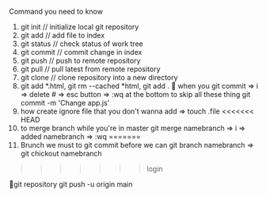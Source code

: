 Command you need to know
1. git init // initialize local git repository
2. git add <file> // add file to index
3. git status // check status of work tree
4. git commit // commit change in index
5. git push // push to remote repository
6. git pull // pull latest from remote repository
7. git clone // clone repository into a new directory
8. git add *.html, git rm --cached *html, git add .
🌈 when you git commit => i => delete # => esc button => :wq at the bottom 
   to skip all these thing git commit -m 'Change app.js'
9. how create ignore file that you don't wanna add => touch .file
<<<<<<< HEAD
10. to merge branch
    while you're in master 
        git merge namebranch
        => i =>  added namebranch => :wq
=======
10. Brunch
we must to git commit before we can git branch namebranch => git chickout namebranch
>>>>>>> login


🌈git repository
git push -u origin main